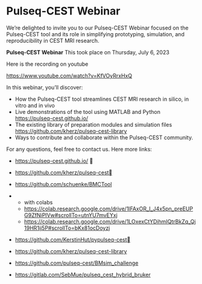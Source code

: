 # Pulseq-CEST Webinar

We’re delighted to invite you to our Pulseq-CEST Webinar focused on the Pulseq-CEST tool and its role in simplifying prototyping, simulation, and reproducibility in CEST MRI research.

**Pulseq-CEST Webinar**
This took place on Thursday, July 6, 2023

Here is the recording on youtube

https://www.youtube.com/watch?v=KfVOyRrxHxQ

In this webinar, you’ll discover:

- How the Pulseq-CEST tool streamlines CEST MRI research in silico, in vitro and in vivo
- Live demonstrations of the tool using MATLAB and Python https://pulseq-cest.github.io/
- The existing library of preparation modules and simulation files https://github.com/kherz/pulseq-cest-library
- Ways to contribute and collaborate within the Pulseq-CEST community.

For any questions, feel free to contact us.
Here more links:
- https://pulseq-cest.github.io/ 
- https://github.com/kherz/pulseq-cest
- https://github.com/schuenke/BMCTool
- - with colabs
  - https://colab.research.google.com/drive/1lFAxOR_I_J4x5pn_preEUPG9ZfNiPIVw#scrollTo=utnYU7mvEYxj
  - https://colab.research.google.com/drive/1LOxexCtYDihmIQtrBkZq_Qj19HR1ij5P#scrollTo=bKx81ocDoyzj


- https://github.com/KerstinHut/pypulseq-cest
- https://github.com/kherz/pulseq-cest-library
- https://github.com/pulseq-cest/BMsim_challenge
- https://gitlab.com/SebMue/pulseq_cest_hybrid_bruker 


